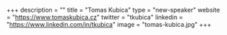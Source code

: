 +++
description = ""
title = "Tomas Kubica"
type = "new-speaker"
website = "https://www.tomaskubica.cz"
twitter = "tkubica"
linkedin = "https://www.linkedin.com/in/tkubica"
image = "tomas-kubica.jpg"
+++